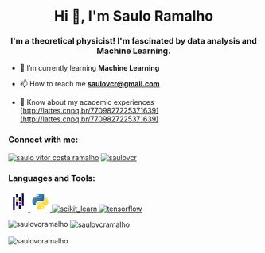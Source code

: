 <h1 align="center">Hi 👋, I'm Saulo Ramalho</h1>
<h3 align="center">I'm a theoretical physicist! I'm fascinated by data analysis and Machine Learning.</h3>

<!--<p align="left"> <img src="https://komarev.com/ghpvc/?username=saulovcramalho&label=Profile%20views&color=0e75b6&style=flat" alt="saulovcramalho" /> </p>-->

- 🌱 I’m currently learning **Machine Learning**

- 📫 How to reach me **saulovcr@gmail.com**

- 📄 Know about my academic experiences [http://lattes.cnpq.br/7709827225371639](http://lattes.cnpq.br/7709827225371639)

<h3 align="left">Connect with me:</h3>
<p align="left">
<a href="https://linkedin.com/in/saulo vitor costa ramalho" target="blank"><img align="center" src="https://raw.githubusercontent.com/rahuldkjain/github-profile-readme-generator/master/src/images/icons/Social/linked-in-alt.svg" alt="saulo vitor costa ramalho" height="30" width="40" /></a>
<a href="https://instagram.com/saulovcr" target="blank"><img align="center" src="https://raw.githubusercontent.com/rahuldkjain/github-profile-readme-generator/master/src/images/icons/Social/instagram.svg" alt="saulovcr" height="30" width="40" /></a>
</p>

<h3 align="left">Languages and Tools:</h3>
<p align="left"> <a href="https://pandas.pydata.org/" target="_blank" rel="noreferrer"> <img src="https://raw.githubusercontent.com/devicons/devicon/2ae2a900d2f041da66e950e4d48052658d850630/icons/pandas/pandas-original.svg" alt="pandas" width="40" height="40"/> </a> <a href="https://www.python.org" target="_blank" rel="noreferrer"> <img src="https://raw.githubusercontent.com/devicons/devicon/master/icons/python/python-original.svg" alt="python" width="40" height="40"/> </a> <a href="https://scikit-learn.org/" target="_blank" rel="noreferrer"> <img src="https://upload.wikimedia.org/wikipedia/commons/0/05/Scikit_learn_logo_small.svg" alt="scikit_learn" width="40" height="40"/> </a> <a href="https://www.tensorflow.org" target="_blank" rel="noreferrer"> <img src="https://www.vectorlogo.zone/logos/tensorflow/tensorflow-icon.svg" alt="tensorflow" width="40" height="40"/> </a> </p>

<p><img align="left" src="https://github-readme-stats.vercel.app/api/top-langs?username=saulovcramalho&show_icons=true&locale=en&layout=compact" alt="saulovcramalho" /></p>

<p>&nbsp;<img align="center" src="https://github-readme-stats.vercel.app/api?username=saulovcramalho&show_icons=true&locale=en" alt="saulovcramalho" /></p>

<p><img align="center" src="https://github-readme-streak-stats.herokuapp.com/?user=saulovcramalho&" alt="saulovcramalho" /></p>

